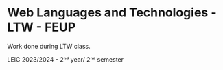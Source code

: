# Web Languages and Technologies - LTW - FEUP

Work done during LTW class.

LEIC 2023/2024 - 2ⁿᵈ year/ 2ⁿᵈ semester
